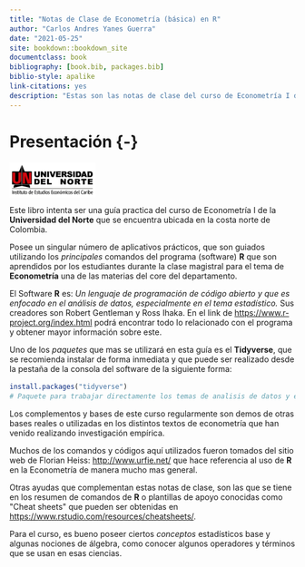 ```yaml
--- 
title: "Notas de Clase de Econometría (básica) en R"
author: "Carlos Andres Yanes Guerra"
date: "2021-05-25"
site: bookdown::bookdown_site
documentclass: book
bibliography: [book.bib, packages.bib]
biblio-style: apalike
link-citations: yes
description: "Estas son las notas de clase del curso de Econometría I de la universidad del Norte del departamento de economía realizadas en el Software de R y R Studio."
---
```


# Presentación {-}

<img src="imagenes/log1.jpg" width="30%" style="display: block; margin: auto auto auto 0;" />

Este libro intenta ser una guía practica del curso de Econometría I de la **Universidad del Norte** que se encuentra ubicada en la costa norte de Colombia. 

Posee un singular número de aplicativos prácticos, que son guiados utilizando los *principales* comandos del programa (software) **R** que son aprendidos por los estudiantes durante la clase magistral para el tema de **Econometría** una de las materias del core del departamento.

El Software **R** es: *Un lenguaje de programación  de código abierto y que es enfocado en el análisis de datos, especialmente en el tema estadístico.* Sus creadores son Robert Gentleman y Ross Ihaka. En el link de <https://www.r-project.org/index.html> podrá encontrar todo lo relacionado con el programa y obtener mayor información sobre este.

Uno de los *paquetes* que mas se utilizará en esta guía es el **Tidyverse**, que se recomienda instalar de forma inmediata y que  puede ser realizado desde la pestaña de la consola del software de la siguiente forma:


```r
install.packages("tidyverse")
# Paquete para trabajar directamente los temas de analisis de datos y econometría en R
```

Los complementos y bases de este curso regularmente son demos de otras bases reales o utilizadas en los distintos textos de econometría que han venido realizando investigación empírica.

Muchos de los comandos y códigos aquí utilizados fueron tomados del sitio web de Florian Heiss: <http://www.urfie.net/> que hace referencia al uso de **R** en la Econometría de manera mucho mas general.

Otras ayudas que complementan estas notas de clase, son las que se tiene en los resumen de comandos de **R** o plantillas de apoyo conocidas como "Cheat sheets" que pueden ser obtenidas en <https://www.rstudio.com/resources/cheatsheets/>.

Para el curso, es bueno poseer ciertos _conceptos_ estadísticos base y algunas nociones de álgebra, como conocer algunos operadores y términos que se usan en esas ciencias.

